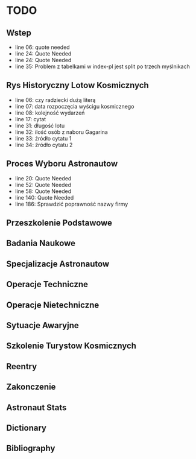 # TODO

## Wstep
- line 06: quote needed
- line 24: Quote Needed
- line 24: Quote Needed
- line 35: Problem z tabelkami w index-pl jest split po trzech myślnikach

## Rys Historyczny Lotow Kosmicznych
- line 06: czy radziecki dużą literą
- line 07: data rozpoczęcia wyścigu kosmicznego
- line 08: kolejność wydarzeń
- line 17: cytat
- line 31: długość lotu
- line 32: ilość osób z naboru Gagarina
- line 33: źródło cytatu 1
- line 34: źródło cytatu 2

## Proces Wyboru Astronautow
- line 20: Quote Needed
- line 52: Quote Needed
- line 58: Quote Needed
- line 140: Quote Needed
- line 186: Sprawdzić poprawność nazwy firmy

## Przeszkolenie Podstawowe

## Badania Naukowe

## Specjalizacje Astronautow

## Operacje Techniczne

## Operacje Nietechniczne

## Sytuacje Awaryjne

## Szkolenie Turystow Kosmicznych

## Reentry

## Zakonczenie

## Astronaut Stats

## Dictionary

## Bibliography
